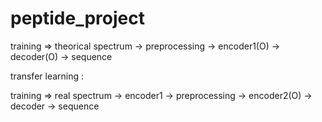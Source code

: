 # peptide_project

training => theorical spectrum -> preprocessing -> encoder1(O) -> decoder(O) -> sequence

transfer learning : 

training => real spectrum -> encoder1 -> preprocessing -> encoder2(O) -> decoder -> sequence
